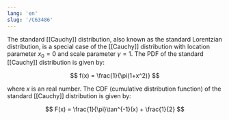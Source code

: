 ```yaml
---
lang: 'en'
slug: '/C63486'
---
```


The standard [[Cauchy]] distribution, also known as the standard Lorentzian distribution, is a special case of the [[Cauchy]] distribution with location parameter $x_0=0$ and scale parameter $\gamma=1$. The PDF of the standard [[Cauchy]] distribution is given by:

$$
f(x) = \frac{1}{\pi(1+x^2)}
$$

where $x$ is an real number. The CDF (cumulative distribution function) of the standard [[Cauchy]] distribution is given by:

$$
F(x) = \frac{1}{\pi}\tan^{-1}(x) + \frac{1}{2}
$$
